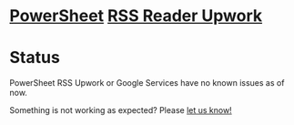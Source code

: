 # [PowerSheet](https://powersheet.co/) [RSS Reader Upwork](https://powersheet.co/rss-reader-upwork/)

# Status

PowerSheet RSS Upwork or Google Services have no known issues as of now.

Something is not working as expected? Please [let us know!](mailto:powersheetco@gmail.com)

